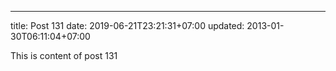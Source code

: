 ---
title: Post 131
date: 2019-06-21T23:21:31+07:00
updated: 2013-01-30T06:11:04+07:00

This is content of post 131